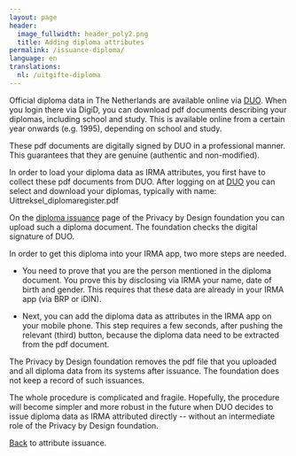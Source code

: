 ```yaml
---
layout: page
header:
  image_fullwidth: header_poly2.png
  title: Adding diploma attributes
permalink: /issuance-diploma/
language: en
translations:
  nl: /uitgifte-diploma
---
```


Official diploma data in The Netherlands are available online via
[DUO](https://duo.nl/particulier/diplomas/mijn-diplomas.jsp). When you
login there via DigiD, you can download pdf documents describing your
diplomas, including school and study. This is available online from a
certain year onwards (e.g. 1995), depending on school and study.

These pdf documents are digitally signed by DUO in a professional
manner. This guarantees that they are genuine (authentic and
non-modified).

In order to load your diploma data as IRMA attributes, you first have
to collect these pdf documents from DUO. After logging on at
[DUO](https://duo.nl/particulier/diplomas/mijn-diplomas.jsp) you can
select and download your diplomas, typically with name:
Uittreksel_diplomaregister.pdf

On the [diploma issuance](/issuance/diploma) page of the Privacy by
Design foundation you can upload such a diploma document. The
foundation checks the digital signature of DUO.

In order to get this diploma into your IRMA app, two more steps are
needed.

  * You need to prove that you are the person mentioned in the diploma
    document. You prove this by disclosing via IRMA your name, date of
    birth and gender. This requires that these data are already in
    your IRMA app (via BRP or iDIN).

  * Next, you can add the diploma data as attributes in the IRMA app
    on your mobile phone. This step requires a few seconds, after
    pushing the relevant (third) button, because the diploma data need
    to be extracted from the pdf document.

The Privacy by Design foundation removes the pdf file that you
uploaded and all diploma data from its systems after issuance. The
foundation does not keep a record of such issuances.

The whole procedure is complicated and fragile. Hopefully, the
procedure will become simpler and more robust in the future when DUO
decides to issue diploma data as IRMA attributed directly -- without
an intermediate role of the Privacy by Design foundation.

[Back](/issuance) to attribute issuance.

